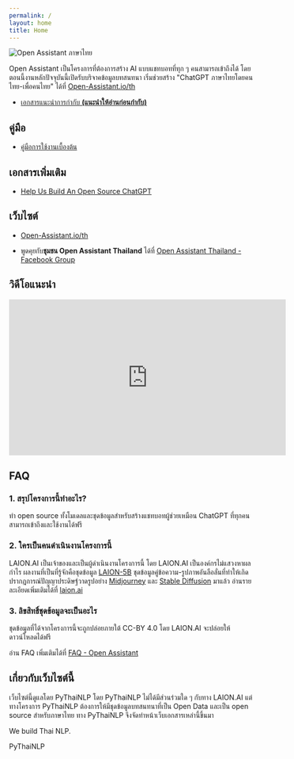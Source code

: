 ```yaml
---
permalink: /
layout: home
title: Home
---
```


![Open Assistant ภาษาไทย](https://i.imgur.com/vLFFYdV.png)

Open Assistant เป็นโครงการที่ต้องการสร้าง AI แบบแชทบอทที่ทุก ๆ คนสามารถเข้าถึงได้ โดยตอนนี้งานหลักปัจจุบันนี้เปิดรับบริจาคข้อมูลบทสนทนา เริ่มช่วยสร้าง "ChatGPT ภาษาไทยโดยคนไทย-เพื่อคนไทย" ได้ที่ [Open-Assistant.io/th](https://open-assistant.io/th)

- [เอกสารแนะนำการกำกับ **(แนะนำให้อ่านก่อนกำกับ)**](./guidelines)

## คู่มือ

- [คู่มือการใช้งานเบื้องต้น](./basic)

## เอกสารเพิ่มเติม

- [Help Us Build An Open Source ChatGPT](https://docs.google.com/document/d/1V3Td6btwSMkZIV22-bVKsa3Ct4odHgHjnK-BrcNJBWY/edit)

## เว็บไซต์ 

* [Open-Assistant.io/th](https://open-assistant.io/th)

* พูดคุยกับ**ชุมชน Open Assistant Thailand** ได้ที่ [Open Assistant Thailand - Facebook Group](https://www.facebook.com/groups/openassistantthailand)

## วิดีโอแนะนำ

<iframe width="560" height="315" src="https://www.youtube.com/embed/64Izfm24FKA" title="YouTube video player" frameborder="0" allow="accelerometer; autoplay; clipboard-write; encrypted-media; gyroscope; picture-in-picture; web-share" allowfullscreen></iframe>

## FAQ

### 1. สรุปโครงการนี้ทำอะไร?

ทำ open source ทั้งโมเดลและชุดข้อมูลสำหรับสร้างแชทบอทผู้ช่วยเหมือน ChatGPT ที่ทุกคนสามารถเข้าถึงและใช้งานได้ฟรี

### 2. ใครเป็นคนดำเนินงานโครงการนี้

LAION.AI เป็นเจ้าของและเป็นผู้ดำเนินงานโครงการนี้ โดย LAION.AI เป็นองค์กรไม่แสวงหาผลกำไร ผลงานที่เป็นที่รู้จักคือชุดข้อมูล [LAION-5B](https://laion.ai/blog/laion-5b/) ชุดข้อมูลคู่ข้อความ-รูปภาพอันลือลั่นที่ทำให้เกิดปรากฎการณ์ปัญญาประดิษฐ์วาดรูปอย่าง [Midjourney](https://midjourney.com/showcase/recent/) และ [Stable Diffusion](https://huggingface.co/spaces/stabilityai/stable-diffusion) มาแล้ว อ่านรายละเอียดเพิ่มเติมได้ที่ [laion.ai](https://laion.ai/)

### 3. ลิขสิทธิ์ชุดข้อมูลจะเป็นอะไร

ชุดข้อมูลที่ได้จากโครงการนี้จะถูกปล่อยภายใต้ CC-BY 4.0 โดย LAION.AI จะปล่อยให้ดาวน์โหลดได้ฟรี

อ่าน FAQ เพิ่มเติมได้ที่ [FAQ - Open Assistant](https://projects.laion.ai/Open-Assistant/docs/faq#can-i-download-the-data)


## เกี่ยวกับเว็บไซต์นี้

เว็บไซต์นี้ดูแลโดย PyThaiNLP โดย PyThaiNLP ไม่ได้มีส่วนร่วมใด ๆ กับทาง LAION.AI แต่ทางโครงการ PyThaiNLP ต้องการให้มีชุดข้อมูลบทสนทนาที่เป็น Open Data และเป็น open source สำหรับภาษาไทย ทาง PyThaiNLP จึงจัดทำหน้าเว็บเอกสารเหล่านี้ขึ้นมา


We build Thai NLP.

PyThaiNLP
